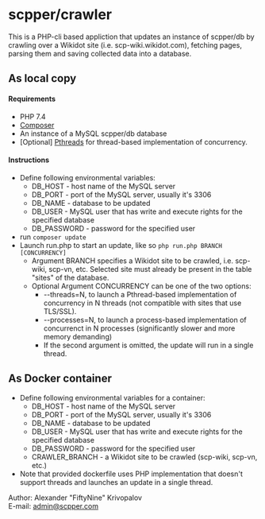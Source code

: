 # scpper/crawler

This is a PHP-cli based appliction that updates an instance of scpper/db by crawling over a Wikidot site (i.e. scp-wiki.wikidot.com), fetching pages, parsing them and saving collected data into a database.

## As local copy  
  #### Requirements
 - PHP 7.4
 - [Composer](https://getcomposer.org/download/)
 - An instance of a MySQL scpper/db database
 - [Optional] [Pthreads](https://www.php.net/manual/en/book.pthreads.php) for thread-based implementation of concurrency. 
  #### Instructions
  - Define following environmental variables:
    - DB_HOST - host name of the MySQL server
    - DB_PORT - port of the MySQL server, usually it's 3306
    - DB_NAME - database to be updated
    - DB_USER - MySQL user that has write and execute rights for the specified database
    - DB_PASSWORD - password for the specified user
  - run `composer update`
  - Launch run.php to start an update, like so `php run.php BRANCH [CONCURRENCY]`
    - Argument BRANCH specifies a Wikidot site to be crawled, i.e. scp-wiki, scp-vn, etc. Selected site must already be present in the table "sites" of the database.
    - Optional Argument CONCURRENCY can be one of the two options:
      - --threads=N, to launch a Pthread-based implementation of concurrency in N threads (not compatible with sites that use TLS/SSL).
      - --processes=N, to launch a process-based implementation of concurrenct in N processes (significantly slower and more memory demanding)
      - If the second argument is omitted, the update will run in a single thread.
## As Docker container
  - Define following environmental variables for a container:
    - DB_HOST - host name of the MySQL server
    - DB_PORT - port of the MySQL server, usually it's 3306
    - DB_NAME - database to be updated
    - DB_USER - MySQL user that has write and execute rights for the specified database
    - DB_PASSWORD - password for the specified user
    - CRAWLER_BRANCH - a Wikidot site to be crawled (scp-wiki, scp-vn, etc.)
  - Note that provided dockerfile uses PHP implementation that doesn't support threads and launches an update in a single thread. 

Author: Alexander "FiftyNine" Krivopalov  
E-mail: admin@scpper.com